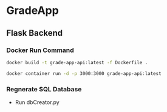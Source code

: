 # GradeApp

## Flask Backend

### Docker Run Command
```bash
docker build -t grade-app-api:latest -f Dockerfile .
```

```bash
docker container run -d -p 3000:3000 grade-app-api:latest
```

### Regnerate SQL Database
- Run dbCreator.py
